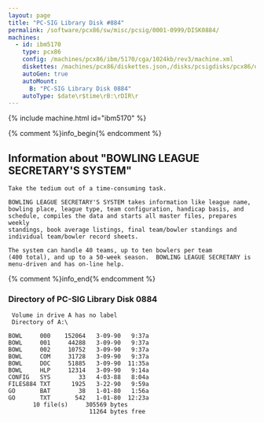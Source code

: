 ```yaml
---
layout: page
title: "PC-SIG Library Disk #884"
permalink: /software/pcx86/sw/misc/pcsig/0001-0999/DISK0884/
machines:
  - id: ibm5170
    type: pcx86
    config: /machines/pcx86/ibm/5170/cga/1024kb/rev3/machine.xml
    diskettes: /machines/pcx86/diskettes.json,/disks/pcsigdisks/pcx86/diskettes.json
    autoGen: true
    autoMount:
      B: "PC-SIG Library Disk 0884"
    autoType: $date\r$time\rB:\rDIR\r
---
```


{% include machine.html id="ibm5170" %}

{% comment %}info_begin{% endcomment %}

## Information about "BOWLING LEAGUE SECRETARY'S SYSTEM"

    Take the tedium out of a time-consuming task.
    
    BOWLING LEAGUE SECRETARY'S SYSTEM takes information like league name,
    bowling place, league type, team configuration, handicap basis, and
    schedule, compiles the data and starts all master files, prepares weekly
    standings, book average listings, final team/bowler standings and
    individual team/bowler record sheets.
    
    The system can handle 40 teams, up to ten bowlers per team
    (400 total), and up to a 50-week season.  BOWLING LEAGUE SECRETARY is
    menu-driven and has on-line help.
{% comment %}info_end{% endcomment %}


### Directory of PC-SIG Library Disk 0884

     Volume in drive A has no label
     Directory of A:\

    BOWL     000    152064   3-09-90   9:37a
    BOWL     001     44288   3-09-90   9:37a
    BOWL     002     10752   3-09-90   9:37a
    BOWL     COM     31728   3-09-90   9:37a
    BOWL     DOC     51885   3-09-90  11:35a
    BOWL     HLP     12314   3-09-90   9:14a
    CONFIG   SYS        33   4-03-88   8:04a
    FILES884 TXT      1925   3-22-90   9:59a
    GO       BAT        38   1-01-80   1:56a
    GO       TXT       542   1-01-80  12:23a
           10 file(s)     305569 bytes
                           11264 bytes free
